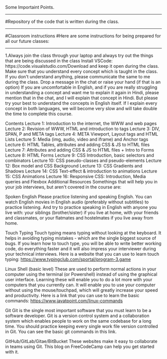 Some Importaint Points.
<hr>

#Repository of the code that is written during the class.
<hr>
#Classroom instructions
#Here are some instructions for being prepared for all our future classes:
<hr>
1.Always join the class through your laptop and always try out the things that are being discussed in the class
Install VSCode: https://code.visualstudio.com/Download and keep it open during the class.
Make sure that you understand every concept which is taught in the class. If you don't understand anything, please communicate the same to me during the class. Drop a message in the chat or raise your hand (if that is an option)
If you are uncomfortable in English, and if you are really struggling in understanding a concept and want me to explain it again in Hindi, please mention that in the chat, and I will explain that concept in Hindi.
But please try your best to understand the concepts in English itself. If I explain every concept in both languages, we will become very slow and will take double the time to complete this course.

Contents
Lecture 1: Introduction to the internet, the WWW and web pages
Lecture 2: Revision of WWW, HTML and introduction to tags
Lecture 3: DIV, SPAN, P and META tags
Lecture 4: META Viewport, Layout tags and HTML Lists
Lecture 5: Media (img, audio, video and iframe) and Anchor tags
Lecture 6: HTML Tables, attributes and adding CSS & JS to HTML files
Lecture 7: Attributes and adding CSS & JS to HTML files + Intro to Forms
Lecture 8: HTML Forms
Lecture 9: CSS Introduction, basic selectors and combinators
Lecture 10: CSS pseudo-classes and pseudo-elements
Lecture 12: Box model and CSS Background
Lecture 13: CSS Gradients and Shadows
Lecture 14: CSS Text-effect & introduction to animations
Lecture 15: CSS Animations
Lecture 16: Responsive CSS: Introduction, Media queries and Flexbox
Additional Resources
Somethings that will help you in your job interviews, but aren't covered in the course are:

Spoken English
Please practice listening and speaking English. You can watch English movies in English audio (preferably without subtitles) to practice listening. And try to practice speaking in English with anyone you live with: your siblings (brother/sister) if you live at home, with your friends and classmates, or your flatmates and hostelmates if you live away from home.

Touch Typing
Touch typing means typing without looking at the keyboard. It helps in avoiding typing mistakes - which are the single biggest source of bugs. If you learn how to touch type, you will be able to write better working code, do everything faster and it will also impress your interviewer during your technical interviews. Here is a website that you can use to learn touch typing: https://www.typingclub.com/sportal/program-3.game

Linux Shell (basic level)
These are used to perform normal actions in your computer using the terminal (or Powershell) instead of using the graphical user interface. Learning these will enable you to do a lot more with your computers that you currently can. It will enable you to use your computer without using the mouse/touchpad, which will greatly increase your speed and productivity. Here is a link that you can use to learn the basic commands: https://www.javatpoint.com/linux-commands

Git
Git is the single most important software that you must learn to be a software developer. Git is a version control system and a collaboration system which enables people to work on the same codebase for a long time. You should practice keeping every single work file version controlled in Git. You can see the basic git commands in this link.

GitHub/GitLab/Gitae/BitBucket
These websites make it easy to collaborate in teams using Git. This blog on FreeCodeCamp can help you get started with it.
